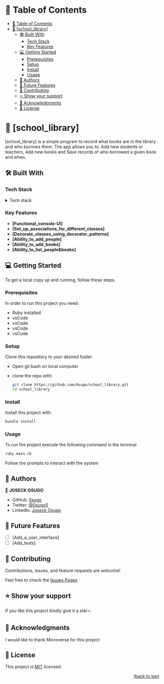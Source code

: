 <!-- TABLE OF CONTENTS -->

# 📗 Table of Contents

- [📗 Table of Contents](#-table-of-contents)
- [📖 \[school\_library\] ](#-school_library-)
  - [🛠 Built With ](#-built-with-)
    - [Tech Stack ](#tech-stack-)
    - [Key Features ](#key-features-)
  - [💻 Getting Started ](#-getting-started-)
    - [Prerequisites](#prerequisites)
    - [Setup](#setup)
    - [Install](#install)
    - [Usage](#usage)
  - [👥 Authors ](#-authors-)
  - [🔭 Future Features ](#-future-features-)
  - [🤝 Contributing ](#-contributing-)
  - [⭐️ Show your support ](#️-show-your-support-)
  - [🙏 Acknowledgments ](#-acknowledgments-)
  - [📝 License ](#-license-)

<!-- PROJECT DESCRIPTION -->
# 📖 [school_library] <a name="about-project"></a>

 [school_library] is a simple program to record what books are in the library and who borrows them. The app allows you to: Add new students or teachers, Add new books and Save records of who borrowed a given book and when.

## 🛠 Built With <a name="built-with"></a>

### Tech Stack <a name="tech-stack"></a>

<details>
<summary>Tech stack</summary>
  <ul>
    <li><a href="https://www.ruby-lang.org/en/">Ruby</a></li>
  </ul>
</details>

### Key Features <a name="key-features"></a>

- **[Functional_console-UI]**
- **[Set_up_associations_for_different_classes]**
- **[Decorate_classes_using_decorator_patterns]**
- **[Ability_to_add_people]**
- **[Ability_to_add_books]**
- **[Ability_to_list_people&books]**

<!-- GETTING STARTED -->

## 💻 Getting Started <a name="getting-started"></a>

To get a local copy up and running, follow these steps.

### Prerequisites

In order to run this project you need:
 - Ruby installed
 - vsCode
 - vsCode
 - vsCode
 - vsCode

### Setup

Clone this repository to your desired folder:
- Open git bash on local computer
- clone the repo with:

  ```sh
  git clone https://github.com/0sugo/school_library.git
  cd school_library
  ```

### Install

Install this project with:

```sh
bundle install
```

### Usage

To run the project execute the following command in the terminal
```sh
ruby main.rb
```
Follow the prompts to interact with the system
## 👥 Authors <a name="authors"></a>

👤 **JOSECK OSUGO**

- GitHub: [0sugo](https://github.com/0sugo)
- Twitter: [@0sugo5](https://twitter.com/osugo5)
- LinkedIn: [Joseck Osugo](https://www.linkedin.com/in/joseck-osugo/)


<!-- FUTURE FEATURES -->

## 🔭 Future Features <a name="future-features"></a>

- [ ] [Add_a_user_interface]
- [ ] [Add_tests]

<!-- CONTRIBUTING -->

## 🤝 Contributing <a name="contributing"></a>

Contributions, issues, and feature requests are welcome!

Feel free to check the [Isuues Pages](https://github.com/0sugo/school_library/issues)


<!-- SUPPORT -->

## ⭐️ Show your support <a name="support"></a>

If you like this project kindly give it a star⭐️.


<!-- ACKNOWLEDGEMENTS -->

## 🙏 Acknowledgments <a name="acknowledgements"></a>

I would like to thank Microverse for this project

<!-- LICENSE -->

## 📝 License <a name="license"></a>

This project is [MIT](./LICENSE) licensed.

<p align="right">(<a href="#readme-top">back to top</a>)</p>
